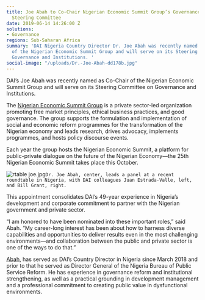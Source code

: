 ```yaml
---
title: Joe Abah to Co-Chair Nigerian Economic Summit Group’s Governance and Institutions
  Steering Committee
date: 2019-06-14 14:26:00 Z
solutions:
- Governance
regions: Sub-Saharan Africa
summary: 'DAI Nigeria Country Director Dr. Joe Abah was recently named as Co-Chair
  of the Nigerian Economic Summit Group and will serve on its Steering Committee on
  Governance and Institutions. '
social-image: "/uploads/Dr.-Joe-Abah-dd178b.jpg"
---
```


DAI’s Joe Abah was recently named as Co-Chair of the Nigerian Economic Summit Group and will serve on its Steering Committee on Governance and Institutions. 

The [Nigerian Economic Summit Group](https://nesgroup.org/) is a private sector-led organization promoting free market principles, ethical business practices, and good governance. The group supports the formulation and implementation of social and economic reform programmes for the transformation of the Nigerian economy and leads research, drives advocacy, implements programmes, and hosts policy discourse events. 

Each year the group hosts the Nigerian Economic Summit, a platform for public-private dialogue on the future of the Nigerian Economy—the 25th Nigerian Economic Summit takes place this October.

![rtable joe.jpg](/uploads/rtable%20joe.jpg)`Dr. Joe Abah, center, leads a panel at a recent roundtable in Nigeria, with DAI colleagues Juan Estrada-Valle, left, and Bill Grant, right.`

This appointment consolidates DAI’s 49-year experience in Nigeria’s development and corporate commitment to partner with the Nigerian government and private sector. 

“I am honored to have been nominated into these important roles,” said Abah. “My career-long interest has been about how to harness diverse capabilities and opportunities to deliver results even in the most challenging environments—and collaboration between the public and private sector is one of the ways to do that.”

[Abah](https://www.dai.com/who-we-are/our-team/joe-abah), has served as DAI’s Country Director in Nigeria since March 2018 and prior to that he served as Director General of the Nigeria Bureau of Public Service Reform. He has experience in governance reform and institutional strengthening, as well as a practical grounding in development management and a professional commitment to creating public value in dysfunctional environments. 